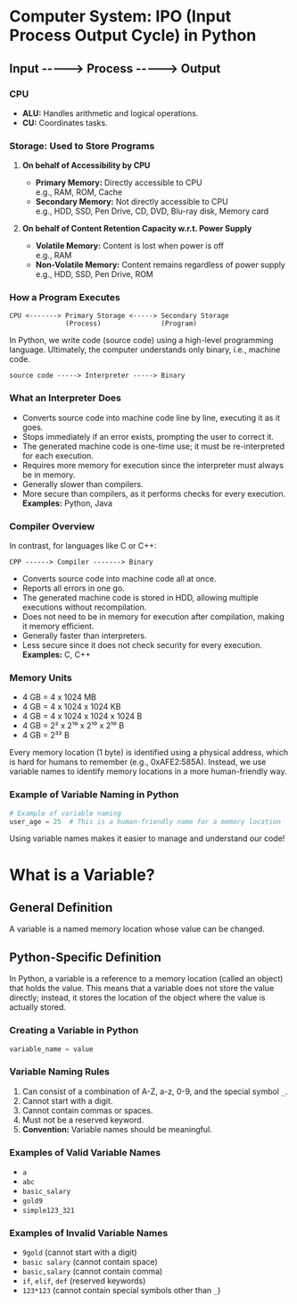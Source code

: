 # Computer System: IPO (Input Process Output Cycle) in Python

## Input -----> Process -----> Output

### CPU
- **ALU:** Handles arithmetic and logical operations.
- **CU:** Coordinates tasks.

### Storage: Used to Store Programs

1. **On behalf of Accessibility by CPU**
   - **Primary Memory:** Directly accessible to CPU  
     e.g., RAM, ROM, Cache
   - **Secondary Memory:** Not directly accessible to CPU  
     e.g., HDD, SSD, Pen Drive, CD, DVD, Blu-ray disk, Memory card

2. **On behalf of Content Retention Capacity w.r.t. Power Supply**
   - **Volatile Memory:** Content is lost when power is off  
     e.g., RAM
   - **Non-Volatile Memory:** Content remains regardless of power supply  
     e.g., HDD, SSD, Pen Drive, ROM

### How a Program Executes
```
CPU <-------> Primary Storage <-----> Secondary Storage
              (Process)               (Program)
```

In Python, we write code (source code) using a high-level programming language. Ultimately, the computer understands only binary, i.e., machine code.

```
source code -----> Interpreter -----> Binary
```

### What an Interpreter Does
- Converts source code into machine code line by line, executing it as it goes.
- Stops immediately if an error exists, prompting the user to correct it.
- The generated machine code is one-time use; it must be re-interpreted for each execution.
- Requires more memory for execution since the interpreter must always be in memory.
- Generally slower than compilers.
- More secure than compilers, as it performs checks for every execution.  
  **Examples:** Python, Java

### Compiler Overview
In contrast, for languages like C or C++:
```
CPP ------> Compiler -------> Binary
```
- Converts source code into machine code all at once.
- Reports all errors in one go.
- The generated machine code is stored in HDD, allowing multiple executions without recompilation.
- Does not need to be in memory for execution after compilation, making it memory efficient.
- Generally faster than interpreters.
- Less secure since it does not check security for every execution.  
  **Examples:** C, C++

### Memory Units
- 4 GB = 4 x 1024 MB  
- 4 GB = 4 x 1024 x 1024 KB  
- 4 GB = 4 x 1024 x 1024 x 1024 B  
- 4 GB = 2² x 2¹⁰ x 2¹⁰ x 2¹⁰ B  
- 4 GB = 2³² B  

Every memory location (1 byte) is identified using a physical address, which is hard for humans to remember (e.g., 0xAFE2:585A). Instead, we use variable names to identify memory locations in a more human-friendly way. 

### Example of Variable Naming in Python
```python
# Example of variable naming
user_age = 25  # This is a human-friendly name for a memory location
``` 

Using variable names makes it easier to manage and understand our code!

# What is a Variable?

## General Definition
A variable is a named memory location whose value can be changed.

## Python-Specific Definition
In Python, a variable is a reference to a memory location (called an object) that holds the value. This means that a variable does not store the value directly; instead, it stores the location of the object where the value is actually stored.

### Creating a Variable in Python
```python
variable_name = value
```

### Variable Naming Rules
1. Can consist of a combination of A-Z, a-z, 0-9, and the special symbol `_`.
2. Cannot start with a digit.
3. Cannot contain commas or spaces.
4. Must not be a reserved keyword.
5. **Convention:** Variable names should be meaningful.

### Examples of Valid Variable Names
- `a`
- `abc`
- `basic_salary`
- `gold9`
- `simple123_321`

### Examples of Invalid Variable Names
- `9gold` (cannot start with a digit)
- `basic salary` (cannot contain space)
- `basic,salary` (cannot contain comma)
- `if`, `elif`, `def` (reserved keywords)
- `123*123` (cannot contain special symbols other than `_`)
